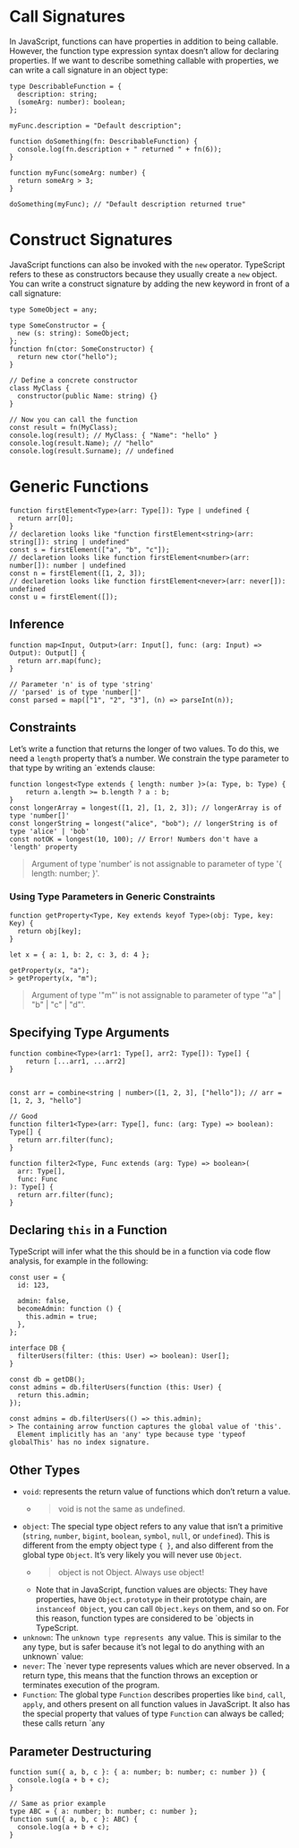 # Call Signatures
In JavaScript, functions can have properties in addition to being callable. However, the function type expression 
syntax doesn’t allow for declaring properties. If we want to describe something callable with properties, we can 
write a call signature in an object type:

```
type DescribableFunction = {
  description: string;
  (someArg: number): boolean;
};

myFunc.description = "Default description";

function doSomething(fn: DescribableFunction) {
  console.log(fn.description + " returned " + fn(6));
}

function myFunc(someArg: number) {
  return someArg > 3;
}

doSomething(myFunc); // "Default description returned true" 
```

# Construct Signatures
JavaScript functions can also be invoked with the `new` operator. TypeScript refers to these as constructors because 
they usually create a `new` object. You can write a construct signature by adding the new keyword in front of a call 
signature:
```
type SomeObject = any;

type SomeConstructor = {
  new (s: string): SomeObject;
};
function fn(ctor: SomeConstructor) {
  return new ctor("hello");
}

// Define a concrete constructor
class MyClass {
  constructor(public Name: string) {}
}

// Now you can call the function
const result = fn(MyClass);
console.log(result); // MyClass: { "Name": "hello" } 
console.log(result.Name); // "hello"
console.log(result.Surname); // undefined
```

# Generic Functions
```
function firstElement<Type>(arr: Type[]): Type | undefined {
  return arr[0];
}
// declaretion looks like "function firstElement<string>(arr: string[]): string | undefined"
const s = firstElement(["a", "b", "c"]);
// declaretion looks like function firstElement<number>(arr: number[]): number | undefined
const n = firstElement([1, 2, 3]);
// declaretion looks like function firstElement<never>(arr: never[]): undefined
const u = firstElement([]);
```
## Inference
```
function map<Input, Output>(arr: Input[], func: (arg: Input) => Output): Output[] {
  return arr.map(func);
}
 
// Parameter 'n' is of type 'string'
// 'parsed' is of type 'number[]'
const parsed = map(["1", "2", "3"], (n) => parseInt(n));
```
## Constraints
Let’s write a function that returns the longer of two values. To do this, we need a `length` property that’s a number.
We constrain the type parameter to that type by writing an `extends clause:
```
function longest<Type extends { length: number }>(a: Type, b: Type) {
    return a.length >= b.length ? a : b;
}
const longerArray = longest([1, 2], [1, 2, 3]); // longerArray is of type 'number[]'
const longerString = longest("alice", "bob"); // longerString is of type 'alice' | 'bob'
const notOK = longest(10, 100); // Error! Numbers don't have a 'length' property
```
> Argument of type 'number' is not assignable to parameter of type '{ length: number; }'.

### Using Type Parameters in Generic Constraints
```
function getProperty<Type, Key extends keyof Type>(obj: Type, key: Key) {
  return obj[key];
}
 
let x = { a: 1, b: 2, c: 3, d: 4 };
 
getProperty(x, "a");
> getProperty(x, "m");
```
> Argument of type '"m"' is not assignable to parameter of type '"a" | "b" | "c" | "d"'.

## Specifying Type Arguments
```
function combine<Type>(arr1: Type[], arr2: Type[]): Type[] {
    return [...arr1, ...arr2]
}


const arr = combine<string | number>([1, 2, 3], ["hello"]); // arr = [1, 2, 3, "hello"] 
```

```
// Good
function filter1<Type>(arr: Type[], func: (arg: Type) => boolean): Type[] {
  return arr.filter(func);
}

function filter2<Type, Func extends (arg: Type) => boolean>(
  arr: Type[],
  func: Func
): Type[] {
  return arr.filter(func);
}
```

## Declaring `this` in a Function
TypeScript will infer what the this should be in a function via code flow analysis, for example in the following:
```
const user = {
  id: 123,
 
  admin: false,
  becomeAdmin: function () {
    this.admin = true;
  },
};

interface DB {
  filterUsers(filter: (this: User) => boolean): User[];
}
 
const db = getDB();
const admins = db.filterUsers(function (this: User) {
  return this.admin;
});
```
```
const admins = db.filterUsers(() => this.admin);
> The containing arrow function captures the global value of 'this'.
  Element implicitly has an 'any' type because type 'typeof globalThis' has no index signature.
```

## Other Types
* `void`: represents the return value of functions which don’t return a value.
  * >void is not the same as undefined.
* `object`: The special type object refers to any value that isn’t a primitive (`string`, `number`, `bigint`, `boolean`,
`symbol`, `null`, or `undefined`). This is different from the empty object type `{ }`, and also different from the 
  global type `Object`. It’s very likely you will never use `Object`.
  * > object is not Object. Always use object!
  * Note that in JavaScript, function values are objects: They have properties, have `Object.prototype` in their 
  prototype chain, are `instanceof Object`, you can call `Object.keys` on them, and so on. For this reason, 
  function types are considered to be `objects in TypeScript.
* `unknown`: The `unknown type represents `any value. This is similar to the any type, but is safer because it’s not legal to do
anything with an unknown` value:
* `never`: The `never type represents values which are never observed. In a return type, this means that the function 
throws an exception or terminates execution of the program.
* `Function`: The global type `Function` describes properties like `bind`, `call`, `apply`, and others present on all
function values in JavaScript. It also has the special property that values of type `Function` can always be called;
these calls return `any

## Parameter Destructuring
```
function sum({ a, b, c }: { a: number; b: number; c: number }) {
  console.log(a + b + c);
}
```
```
// Same as prior example
type ABC = { a: number; b: number; c: number };
function sum({ a, b, c }: ABC) {
  console.log(a + b + c);
}
```